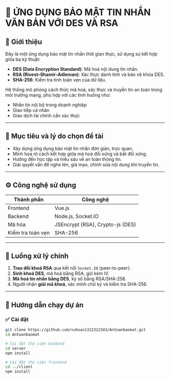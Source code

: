 # 🔐 ỨNG DỤNG BẢO MẬT TIN NHẮN VĂN BẢN VỚI DES VÀ RSA

## 📌 Giới thiệu

Đây là một ứng dụng bảo mật tin nhắn thời gian thực, sử dụng sự kết hợp giữa ba kỹ thuật:
- **DES (Data Encryption Standard)**: Mã hoá nội dung tin nhắn.
- **RSA (Rivest–Shamir–Adleman)**: Xác thực danh tính và bảo vệ khóa DES.
- **SHA-256**: Kiểm tra tính toàn vẹn của dữ liệu.

Hệ thống mô phỏng cách thức mã hoá, xác thực và truyền tin an toàn trong môi trường mạng, phù hợp với các tình huống như:
- Nhắn tin nội bộ trong doanh nghiệp
- Giao tiếp cá nhân
- Giao dịch tài chính cần xác thực

---

## 🎯 Mục tiêu và lý do chọn đề tài

- Xây dựng ứng dụng bảo mật tin nhắn đơn giản, trực quan.
- Minh họa rõ cách kết hợp giữa mã hoá đối xứng và bất đối xứng.
- Hướng đến học tập và hiểu sâu về an toàn thông tin.
- Giải quyết vấn đề nghe lén, giả mạo, chỉnh sửa nội dung khi truyền tin.

---

## ⚙️ Công nghệ sử dụng

| Thành phần | Công nghệ |
|------------|-----------|
| Frontend   | Vue.js |
| Backend    | Node.js, Socket.IO |
| Mã hóa     | JSEncrypt (RSA), Crypto-js (DES) |
| Kiểm tra toàn vẹn | SHA-256 |

---

## 🔄 Luồng xử lý chính

1. **Trao đổi khoá RSA** qua kết nối `Socket.IO` (peer-to-peer).
2. **Sinh khoá DES**, mã hoá bằng RSA, gửi kèm IV.
3. **Mã hoá tin nhắn bằng DES**, ký số bằng RSA/SHA-256.
4. Người nhận **giải mã khoá**, xác minh chữ ký và kiểm tra SHA-256.

---

## 🚀 Hướng dẫn chạy dự án

### ✅ Cài đặt

```bash
git clone https://github.com/vuhoan1312312343/Antoanbaomat.git
cd Antoanbaomat

# Cài đặt thư viện backend
cd server
npm install

# Cài đặt thư viện frontend
cd ../client
npm install
